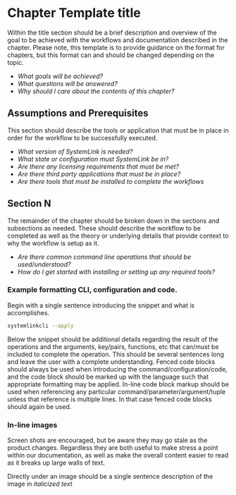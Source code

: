 # Chapter Template title

Within the title section should be a brief description and overview of the goal to be achieved with the workflows and documentation described in the chapter. Please note, this template is to provide guidance on the format for chapters, but this format can and should be changed depending on the topic. 

- *What goals will be achieved?*
- *What questions will be answered?*
- *Why should I care about the contents of this chapter?*


## Assumptions and Prerequisites

This section should describe the tools or application that must be in place in order for the workflow to be successfully executed. 

- *What version of SystemLink is needed?*
- *What state or configuration must SystemLink be in?*
- *Are there any licensing requirements that must be met?*
- *Are there third party applications that must be in place?*
- *Are there tools that must be installed to complete the workflows*

## Section N

The remainder of the chapter should be broken down in the sections and subsections as needed. These should describe the workflow to be completed as well as the theory or underlying details that provide context to why the workflow is setup as it. 

- *Are there common command line operations that should be used/understood?*
- *How do I get started with installing or setting up any required tools?*

### Example formatting CLI, configuration and code. 

Begin with a single sentence introducing the snippet and what is accomplishes.

```bash
systemlinkcli --apply
```

Below the snippet should be additional details regarding the result of the operations and the arguments, key/pairs, functions, etc that can/must be included to complete the operation. This should be several sentences long and leave the user with a complete understanding. Fenced code blocks should always be used when introducing the command/configuration/code, and the code block should be marked up with the language such that appropriate formatting may be applied. In-line code block markup should be used when referencing any particular command/parameter/argument/tuple unless that reference is multiple lines. In that case fenced code blocks should again be used. 


### In-line images

Screen shots are encouraged, but be aware they may go stale as the product changes. Regardless they are both useful to make stress a point within our documentation, as well as make the overall content easier to read as it breaks up large walls of text. 

Directly under an image should be a single sentence description of the image in *italicized text* 
